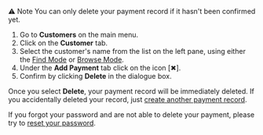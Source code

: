 
⚠️ Note
You can only delete your payment record if it hasn't been confirmed yet. 

1. Go to **Customers** on the main menu. 
2. Click on the **Customer** tab.
3. Select the customer's name from the list on the left pane, using either the [Find Mode](Find%20Mode.md) or [Browse Mode](Browse%20Mode.md).
4. Under the **Add Payment** tab click on the icon  [✖︎]. 
5. Confirm by clicking **Delete** in the dialogue box. 

Once you select **Delete**, your payment record will be immediately deleted. If you accidentally deleted your record, just [create another payment record](Create%20a%20Payment%20Record.md).

If you forgot your password and are not able to delete your payment, please try to [reset your password](Reset%20Your%20Password.md).